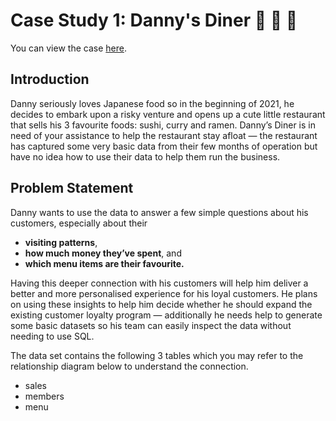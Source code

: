 # Case Study 1: Danny's Diner 🍜 🍛 🍣


You can view the case [here](https://8weeksqlchallenge.com/case-study-1/).

## Introduction

Danny seriously loves Japanese food so in the beginning of 2021, he decides to embark upon a risky venture and opens up a cute little restaurant that sells his 3 favourite foods: sushi, curry and ramen. Danny’s Diner is in need of your assistance to help the restaurant stay afloat — the restaurant has captured some very basic data from their few months of operation but have no idea how to use their data to help them run the business.


## Problem Statement
Danny wants to use the data to answer a few simple questions about his customers, especially about their 
- **visiting patterns**,
- **how much money they’ve spent**, and
- **which menu items are their favourite.**

Having this deeper connection with his customers will help him deliver a better and more personalised experience for his loyal customers. He plans on using these insights to help him decide whether he should expand the existing customer loyalty program — additionally he needs help to generate some basic datasets so his team can easily inspect the data without needing to use SQL.

The data set contains the following 3 tables which you may refer to the relationship diagram below to understand the connection.
- sales
- members
- menu
